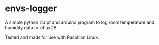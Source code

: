 # envs-logger
A simple python script and arduino program to log room temperature and humidity data to InfluxDB.

Tested and made for use with Raspbian Linux.
